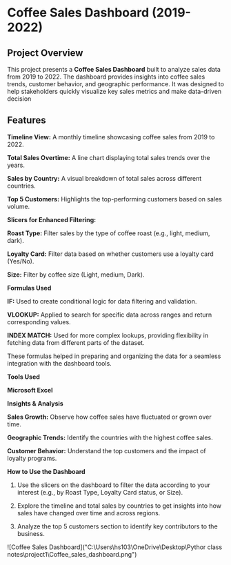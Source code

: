 # Coffee Sales Dashboard (2019-2022)

## Project Overview

This project presents a **Coffee Sales Dashboard** built to analyze sales data from 2019 to 2022. The dashboard provides insights into coffee sales trends, customer behavior, and geographic performance. It was designed to help stakeholders quickly visualize key sales metrics and make data-driven decision


## Features

**Timeline View:** A monthly timeline showcasing coffee sales from 2019 to 2022.

**Total Sales Overtime:** A line chart displaying total sales trends over the years.

**Sales by Country:** A visual breakdown of total sales across different countries.

**Top 5 Customers:** Highlights the top-performing customers based on sales volume.

**Slicers for Enhanced Filtering:**

**Roast Type:** Filter sales by the type of coffee roast (e.g., light, medium, dark).
                        
**Loyalty Card:** Filter data based on whether customers use a loyalty card (Yes/No).
                        
**Size:** Filter by coffee size (Light, medium, Dark).


**Formulas Used**

**IF:** Used to create conditional logic for data filtering and validation.

**VLOOKUP:** Applied to search for specific data across ranges and return corresponding values.

**INDEX MATCH:** Used for more complex lookups, providing flexibility in fetching data from different parts of the dataset.

These formulas helped in preparing and organizing the data for a seamless integration with the dashboard tools.


**Tools Used**

**Microsoft Excel**


**Insights & Analysis**

**Sales Growth:** Observe how coffee sales have fluctuated or grown over time.

**Geographic Trends:** Identify the countries with the highest coffee sales.

**Customer Behavior:** Understand the top customers and the impact of loyalty programs.


**How to Use the Dashboard**

1) Use the slicers on the dashboard to filter the data according to your interest (e.g., by Roast Type, Loyalty Card status, or Size).

2) Explore the timeline and total sales by countries to get insights into how sales have changed over time and across regions.

3) Analyze the top 5 customers section to identify key contributors to the business.

![Coffee Sales Dashboard]("C:\Users\hs103\OneDrive\Desktop\Pythor class notes\project1\Coffee_sales_dashboard.png")


